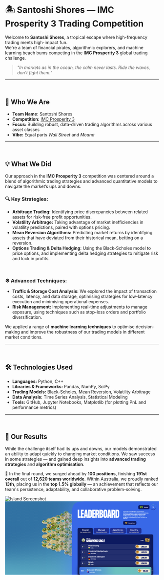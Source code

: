 # 🏝️ Santoshi Shores — IMC Prosperity 3 Trading Competition

Welcome to **Santoshi Shores**, a tropical escape where high-frequency trading meets high-impact fun.  
We're a team of financial pirates, algorithmic explorers, and machine learning beach bums competing in the **IMC Prosperity 3** global trading challenge.

> _"In markets as in the ocean, the calm never lasts. Ride the waves, don't fight them."_

---

<br/>

## 🧠 Who We Are

- **Team Name:** Santoshi Shores  
- **Competition:** [IMC Prosperity 3](https://prosperity.imc.com/)  
- **Focus:** Building robust, data-driven trading algorithms across various asset classes  
- **Vibe:** Equal parts *Wall Street* and *Moana*  

---

<br/>

## 💡 What We Did

Our approach in the **IMC Prosperity 3** competition was centered around a blend of algorithmic trading strategies and advanced quantitative models to navigate the market’s ups and downs.

### 🔍 Key Strategies:
- **Arbitrage Trading:** Identifying price discrepancies between related assets for risk-free profit opportunities.  
- **Volatility Arbitrage:** Taking advantage of market inefficiencies in volatility predictions, paired with options pricing.  
- **Mean Reversion Algorithms:** Predicting market returns by identifying assets that have deviated from their historical mean, betting on a reversion.  
- **Options Trading & Delta Hedging:** Using the Black-Scholes model to price options, and implementing delta hedging strategies to mitigate risk and lock in profits.
<br/>

### ⚙️ Advanced Techniques:
- **Traffic & Storage Cost Analysis:** We explored the impact of transaction costs, latency, and data storage, optimising strategies for low-latency execution and minimising operational expenses.  
- **Risk Management:** Implementing real-time adjustments to manage exposure, using techniques such as stop-loss orders and portfolio diversification.

We applied a range of **machine learning techniques** to optimise decision-making and improve the robustness of our trading models in different market conditions.

---

<br/>

## 🛠️ Technologies Used

- **Languages:** Python, C++  
- **Libraries & Frameworks:** Pandas, NumPy, SciPy
- **Trading Models:** Black-Scholes, Mean Reversion, Volatility Arbitrage  
- **Data Analysis:** Time Series Analysis, Statistical Modeling  
- **Tools:** GitHub, Jupyter Notebooks, Matplotlib (for plotting PnL and performance metrics)  

---

<br/>

## 🚀 Our Results

While the challenge itself had its ups and downs, our models demonstrated an ability to adapt quickly to changing market conditions. We saw success in some strategies — and gained deep insights into **advanced trading strategies** and **algorithm optimisation**.

🏁 In the final round, we surged ahead by **100 positions**, finishing **191st overall** out of **12,620 teams worldwide**. Within Australia, we proudly ranked **13th**, placing us in the **top 1.5% globally** — an achievement that reflects our team's persistence, adaptability, and collaborative problem-solving.

![Island Screenshot](Images//island.png)
![Leaderboard Screenshot](Images//leaderboard.png)

